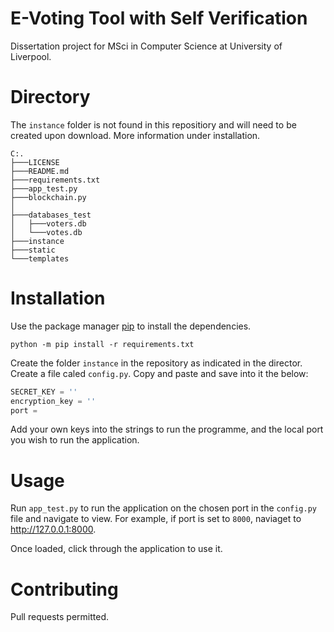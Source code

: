 # E-Voting Tool with Self Verification
Dissertation project for MSci in Computer Science at University of Liverpool.

# Directory
The `instance` folder is not found in this repositiory and will need to be created upon download. More information under installation.

```
C:.
├───LICENSE
├───README.md
├───requirements.txt
├───app_test.py
├───blockchain.py
│
├───databases_test
│   ├───voters.db
│   └───votes.db
├───instance
├───static
└───templates
```

# Installation

Use the package manager [pip](https://pip.pypa.io/en/stable/) to install the dependencies.

```
python -m pip install -r requirements.txt
```

Create the folder `instance` in the repository as indicated in the director. Create a file caled `config.py`. Copy and paste and save into it the below:

```python
SECRET_KEY = ''
encryption_key = ''
port = 
```

Add your own keys into the strings to run the programme, and the local port you wish to run the application.

# Usage

Run `app_test.py` to run the application on the chosen port in the `config.py` file and navigate to view. For example, if port is set to `8000`, naviaget to http://127.0.0.1:8000.

Once loaded, click through the application to use it.

# Contributing
Pull requests permitted.